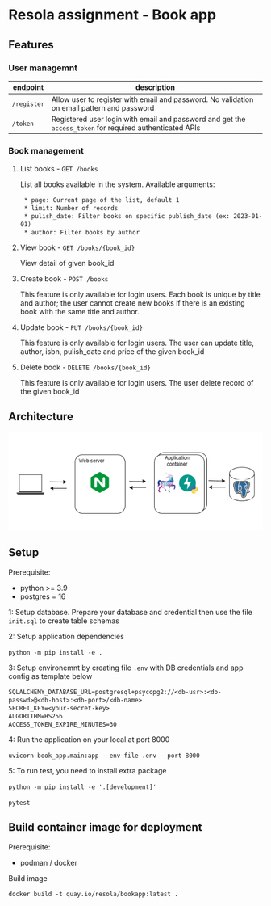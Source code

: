# Resola assignment - Book app

## Features 

### User managemnt

| endpoint    | description                                                                                              |
|-------------|----------------------------------------------------------------------------------------------------------|
| `/register` | Allow user to register with email and password. No validation on email pattern and password              |
| `/token`    | Registered user login with email and password and get the `access_token` for required authenticated APIs |

### Book management

1. List books - `GET /books`

    List all books available in the system. Available arguments:

        * page: Current page of the list, default 1
        * limit: Number of records 
        * pulish_date: Filter books on specific publish_date (ex: 2023-01-01)
        * author: Filter books by author

2. View book - `GET /books/{book_id}`

    View detail of given book_id

3. Create book - `POST /books`

    This feature is only available for login users. Each book is unique by title and author; the user cannot create new books if there is an existing book with the same title and author.

4. Update book - `PUT /books/{book_id}`

    This feature is only available for login users. The user can update title, author, isbn, pulish_date and price of the given book_id

5. Delete book - `DELETE /books/{book_id}`

    This feature is only available for login users. The user delete record of the given book_id

## Architecture

![architecture](resola.drawio.png "Title")

## Setup

Prerequisite:

* python >= 3.9
* postgres = 16


1: Setup database. Prepare your database and credential then use the file `init.sql` to create table schemas

2: Setup application dependencies

`python -m pip install -e .`

3: Setup environemnt by creating file `.env` with DB credentials and app config as template below

```
SQLALCHEMY_DATABASE_URL=postgresql+psycopg2://<db-usr>:<db-passwd>@<db-host>:<db-port>/<db-name>
SECRET_KEY=<your-secret-key>
ALGORITHM=HS256
ACCESS_TOKEN_EXPIRE_MINUTES=30
```

4: Run the application on your local at port 8000

`uvicorn book_app.main:app --env-file .env --port 8000`

5: To run test, you need to install extra package

`python -m pip install -e '.[development]'`

`pytest`

## Build container image for deployment
Prerequisite:

* podman / docker

Build image

```
docker build -t quay.io/resola/bookapp:latest .
```


